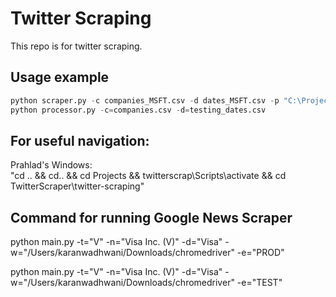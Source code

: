 # Twitter Scraping
This repo is for twitter scraping.
## Usage example 
```python
python scraper.py -c companies_MSFT.csv -d dates_MSFT.csv -p "C:\Projects\chromedriver1\chromedriver"
python processor.py -c=companies.csv -d=testing_dates.csv
```
## For useful navigation:
Prahlad's Windows:\
"cd .. && cd.. && cd Projects && twitterscrap\Scripts\activate && cd TwitterScraper\twitter-scraping"

## Command for running Google News Scraper
python main.py -t="V" -n="Visa Inc. (V)" -d="Visa" -w="/Users/karanwadhwani/Downloads/chromedriver" -e="PROD"

python main.py -t="V" -n="Visa Inc. (V)" -d="Visa" -w="/Users/karanwadhwani/Downloads/chromedriver" -e="TEST"
